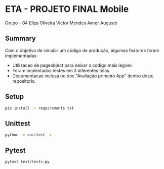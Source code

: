 # ETA - PROJETO FINAL Mobile
Grupo - 04
Eliza Oliveira
Victor Mendes
Avner Augusto


## Summary
Com o objetivo de simular um código de produção, algumas features foram implementadas:
- Utilizacao de pageobject para deixar o codigo mais legivel.
- Foram implentados testes em 3 diferentes telas.
- Documentacao inclusa no doc "Avaliação primeiro App" dentro deste repositorio.
  
## Setup

```bash
pip install -r requirements.txt
```

## Unittest

```bash
python -m unittest -v
```

## Pytest

```bash
pytest test/tests.py
```

